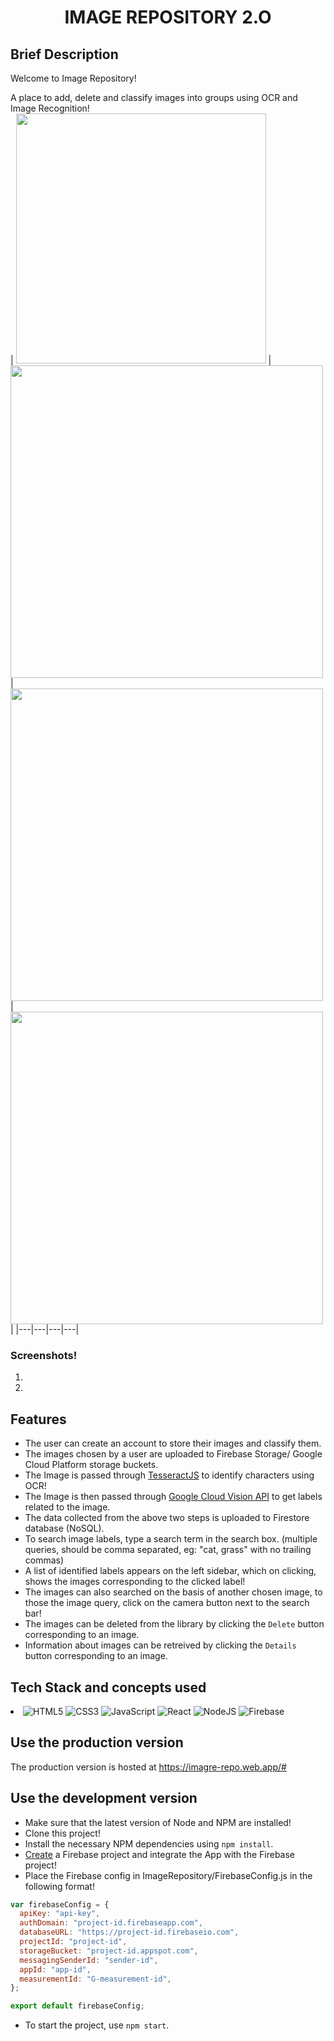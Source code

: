 <h1 align="center">IMAGE REPOSITORY 2.O</h1>

## Brief Description

Welcome to Image Repository!

A place to add, delete and classify images into groups using OCR and Image Recognition!  
| <img src="https://lh3.googleusercontent.com/VEnnK2SyklusfxZ3dIYjlQH3xSwK2BFSJ69TFQ9g8HjM6m3CouRlTia5FW3z3GS0x83WC9TylZCaA9Jf_2kmr7mXxI9_HYLZTFy_bg" width="400" /> | <img src="https://upload.wikimedia.org/wikipedia/commons/thumb/a/a7/React-icon.svg/1200px-React-icon.svg.png" width="500" /> | <img src="https://cdn4.iconfinder.com/data/icons/google-i-o-2016/512/google_firebase-2-512.png" width="500"> | <img src="https://pluralsight2.imgix.net/paths/images/nodejs-45adbe594d.png" width="500"> |
|---|---|---|---|

### Screenshots!

1.
2.

## Features

- The user can create an account to store their images and classify them.
- The images chosen by a user are uploaded to Firebase Storage/ Google Cloud Platform storage buckets.
- The Image is passed through [TesseractJS](https://tesseract.projectnaptha.com/) to identify characters using OCR!
- The Image is then passed through [Google Cloud Vision API](https://cloud.google.com/vision) to get labels related to the image.
- The data collected from the above two steps is uploaded to Firestore database (NoSQL).
- To search image labels, type a search term in the search box. (multiple queries, should be comma separated, eg: "cat, grass" with no trailing commas)
- A list of identified labels appears on the left sidebar, which on clicking, shows the images corresponding to the clicked label!
- The images can also searched on the basis of another chosen image, to those the image query, click on the camera button next to the search bar!
- The images can be deleted from the library by clicking the `Delete` button corresponding to an image.
- Information about images can be retreived by clicking the `Details` button corresponding to an image.

## Tech Stack and concepts used

<li>
<img alt="HTML5" src="https://img.shields.io/badge/html5%20-%23E34F26.svg?&style=for-the-badge&logo=html5&logoColor=white"/> 
<img alt="CSS3" src="https://img.shields.io/badge/css3%20-%231572B6.svg?&style=for-the-badge&logo=css3&logoColor=white"/>
<img alt="JavaScript" src="https://img.shields.io/badge/javascript%20-%23323330.svg?&style=for-the-badge&logo=javascript&logoColor=%23F7DF1E"/>
<img alt="React" src="https://img.shields.io/badge/react%20-%2320232a.svg?&style=for-the-badge&logo=react&logoColor=%2361DAFB"/>
<img alt="NodeJS" src="https://img.shields.io/badge/node.js%20-%2343853D.svg?&style=for-the-badge&logo=node.js&logoColor=white"/>
<img alt="Firebase" src="https://img.shields.io/badge/firebase%20-%23039BE5.svg?&style=for-the-badge&logo=firebase"/>

</li>

## Use the production version

The production version is hosted at https://imagre-repo.web.app/#

## Use the development version

- Make sure that the latest version of Node and NPM are installed!
- Clone this project!
- Install the necessary NPM dependencies using `npm install`.
- [Create](https://firebase.google.com/docs/web/setup) a Firebase project and integrate the App with the Firebase project!
- Place the Firebase config in ImageRepository/FirebaseConfig.js in the following format!

```js
var firebaseConfig = {
  apiKey: "api-key",
  authDomain: "project-id.firebaseapp.com",
  databaseURL: "https://project-id.firebaseio.com",
  projectId: "project-id",
  storageBucket: "project-id.appspot.com",
  messagingSenderId: "sender-id",
  appId: "app-id",
  measurementId: "G-measurement-id",
};

export default firebaseConfig;
```

- To start the project, use `npm start`.
